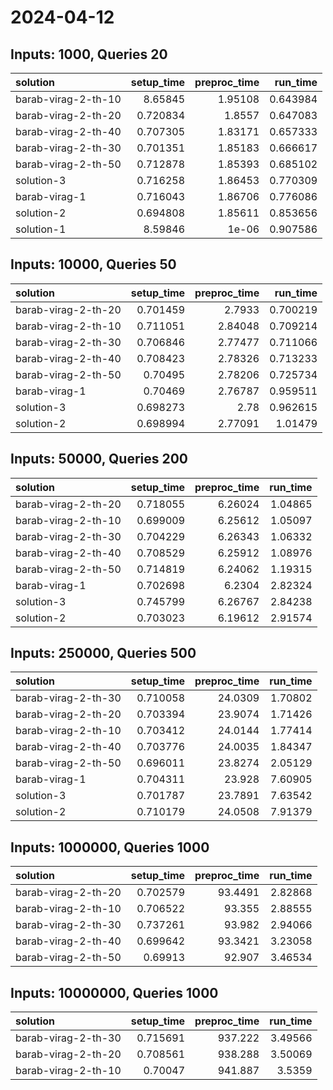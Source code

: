 # 2024-04-12

## Inputs: 1000, Queries 20

| solution            |   setup_time |   preproc_time |   run_time |
|:--------------------|-------------:|---------------:|-----------:|
| barab-virag-2-th-10 |     8.65845  |        1.95108 |   0.643984 |
| barab-virag-2-th-20 |     0.720834 |        1.8557  |   0.647083 |
| barab-virag-2-th-40 |     0.707305 |        1.83171 |   0.657333 |
| barab-virag-2-th-30 |     0.701351 |        1.85183 |   0.666617 |
| barab-virag-2-th-50 |     0.712878 |        1.85393 |   0.685102 |
| solution-3          |     0.716258 |        1.86453 |   0.770309 |
| barab-virag-1       |     0.716043 |        1.86706 |   0.776086 |
| solution-2          |     0.694808 |        1.85611 |   0.853656 |
| solution-1          |     8.59846  |        1e-06   |   0.907586 |

## Inputs: 10000, Queries 50

| solution            |   setup_time |   preproc_time |   run_time |
|:--------------------|-------------:|---------------:|-----------:|
| barab-virag-2-th-20 |     0.701459 |        2.7933  |   0.700219 |
| barab-virag-2-th-10 |     0.711051 |        2.84048 |   0.709214 |
| barab-virag-2-th-30 |     0.706846 |        2.77477 |   0.711066 |
| barab-virag-2-th-40 |     0.708423 |        2.78326 |   0.713233 |
| barab-virag-2-th-50 |     0.70495  |        2.78206 |   0.725734 |
| barab-virag-1       |     0.70469  |        2.76787 |   0.959511 |
| solution-3          |     0.698273 |        2.78    |   0.962615 |
| solution-2          |     0.698994 |        2.77091 |   1.01479  |

## Inputs: 50000, Queries 200

| solution            |   setup_time |   preproc_time |   run_time |
|:--------------------|-------------:|---------------:|-----------:|
| barab-virag-2-th-20 |     0.718055 |        6.26024 |    1.04865 |
| barab-virag-2-th-10 |     0.699009 |        6.25612 |    1.05097 |
| barab-virag-2-th-30 |     0.704229 |        6.26343 |    1.06332 |
| barab-virag-2-th-40 |     0.708529 |        6.25912 |    1.08976 |
| barab-virag-2-th-50 |     0.714819 |        6.24062 |    1.19315 |
| barab-virag-1       |     0.702698 |        6.2304  |    2.82324 |
| solution-3          |     0.745799 |        6.26767 |    2.84238 |
| solution-2          |     0.703023 |        6.19612 |    2.91574 |

## Inputs: 250000, Queries 500

| solution            |   setup_time |   preproc_time |   run_time |
|:--------------------|-------------:|---------------:|-----------:|
| barab-virag-2-th-30 |     0.710058 |        24.0309 |    1.70802 |
| barab-virag-2-th-20 |     0.703394 |        23.9074 |    1.71426 |
| barab-virag-2-th-10 |     0.703412 |        24.0144 |    1.77414 |
| barab-virag-2-th-40 |     0.703776 |        24.0035 |    1.84347 |
| barab-virag-2-th-50 |     0.696011 |        23.8274 |    2.05129 |
| barab-virag-1       |     0.704311 |        23.928  |    7.60905 |
| solution-3          |     0.701787 |        23.7891 |    7.63542 |
| solution-2          |     0.710179 |        24.0508 |    7.91379 |

## Inputs: 1000000, Queries 1000

| solution            |   setup_time |   preproc_time |   run_time |
|:--------------------|-------------:|---------------:|-----------:|
| barab-virag-2-th-20 |     0.702579 |        93.4491 |    2.82868 |
| barab-virag-2-th-10 |     0.706522 |        93.355  |    2.88555 |
| barab-virag-2-th-30 |     0.737261 |        93.982  |    2.94066 |
| barab-virag-2-th-40 |     0.699642 |        93.3421 |    3.23058 |
| barab-virag-2-th-50 |     0.69913  |        92.907  |    3.46534 |

## Inputs: 10000000, Queries 1000

| solution            |   setup_time |   preproc_time |   run_time |
|:--------------------|-------------:|---------------:|-----------:|
| barab-virag-2-th-30 |     0.715691 |        937.222 |    3.49566 |
| barab-virag-2-th-20 |     0.708561 |        938.288 |    3.50069 |
| barab-virag-2-th-10 |     0.70047  |        941.887 |    3.5359  |